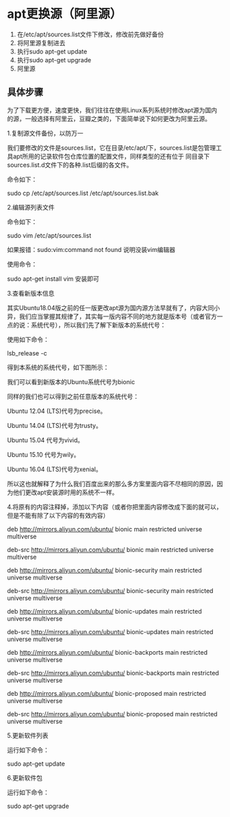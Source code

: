 # apt更换源（阿里源）

1. 在/etc/apt/sources.list文件下修改，修改前先做好备份
2. 将阿里源复制进去
3. 执行sudo apt-get update
4. 执行sudo apt-get upgrade
5. 阿里源

## 具体步骤

为了下载更方便，速度更快，我们往往在使用Linux系列系统时修改apt源为国内的源，一般选择有阿里云，豆瓣之类的，下面简单说下如何更改为阿里云源。



1.复制源文件备份，以防万一

我们要修改的文件是sources.list，它在目录/etc/apt/下，sources.list是包管理工具apt所用的记录软件包仓库位置的配置文件，同样类型的还有位于 同目录下sources.list.d文件下的各种.list后缀的各文件。

命令如下：

sudo cp /etc/apt/sources.list /etc/apt/sources.list.bak



2.编辑源列表文件

命令如下：

sudo vim /etc/apt/sources.list

如果报错：sudo:vim:command not found    说明没装vim编辑器

使用命令：

sudo apt-get install vim 安装即可



3.查看新版本信息

其实Ubuntu18.04版之前的任一版更改apt源为国内源方法早就有了，内容大同小异，我们应当掌握其规律了，其实每一版内容不同的地方就是版本号（或者官方一点的说：系统代号），所以我们先了解下新版本的系统代号：

使用如下命令：

lsb_release -c

得到本系统的系统代号，如下图所示：

我们可以看到新版本的Ubuntu系统代号为bionic

同样的我们也可以得到之前任意版本的系统代号：

Ubuntu 12.04 (LTS)代号为precise。

Ubuntu 14.04 (LTS)代号为trusty。

Ubuntu 15.04 代号为vivid。

Ubuntu 15.10 代号为wily。

Ubuntu 16.04 (LTS)代号为xenial。

所以这也就解释了为什么我们百度出来的那么多方案里面内容不尽相同的原因，因为他们更改apt安装源时用的系统不一样。



4.将原有的内容注释掉，添加以下内容（或者你把里面内容修改成下面的就可以，但是不能有除了以下内容的有效内容）

deb http://mirrors.aliyun.com/ubuntu/ bionic main restricted universe multiverse

deb-src http://mirrors.aliyun.com/ubuntu/ bionic main restricted universe multiverse



deb http://mirrors.aliyun.com/ubuntu/ bionic-security main restricted universe multiverse

deb-src http://mirrors.aliyun.com/ubuntu/ bionic-security main restricted universe multiverse



deb http://mirrors.aliyun.com/ubuntu/ bionic-updates main restricted universe multiverse

deb-src http://mirrors.aliyun.com/ubuntu/ bionic-updates main restricted universe multiverse

deb http://mirrors.aliyun.com/ubuntu/ bionic-backports main restricted universe multiverse

deb-src http://mirrors.aliyun.com/ubuntu/ bionic-backports main restricted universe multiverse

deb http://mirrors.aliyun.com/ubuntu/ bionic-proposed main restricted universe multiverse

deb-src http://mirrors.aliyun.com/ubuntu/ bionic-proposed main restricted universe multiverse



5.更新软件列表

运行如下命令：

sudo apt-get update



6.更新软件包

运行如下命令：

sudo apt-get upgrade